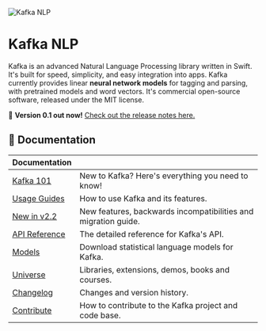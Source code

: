 ![Kafka NLP](https://github.com/questo-ai/blob/docs/header.jpeg)
# Kafka NLP

Kafka is an advanced Natural Language Processing library written in Swift. It's built for speed, simplicity, and easy integration into apps. Kafka currently provides linear **neural network models** for tagging and parsing, with pretrained models and word vectors. It's commercial open-source software, released under the MIT license.

💫 **Version 0.1 out now!**
[Check out the release notes here.](https://github.com/questo-ai/spaCy-ios/releases)

## 📖 Documentation

| Documentation   |                                                                |
| --------------- | -------------------------------------------------------------- |
| [Kafka 101]     | New to Kafka? Here's everything you need to know!              |
| [Usage Guides]  | How to use Kafka and its features.                             |
| [New in v2.2]   | New features, backwards incompatibilities and migration guide. |
| [API Reference] | The detailed reference for Kafka's API.                        |
| [Models]        | Download statistical language models for Kafka.                |
| [Universe]      | Libraries, extensions, demos, books and courses.               |
| [Changelog]     | Changes and version history.                                   |
| [Contribute]    | How to contribute to the Kafka project and code base.          |

[Kafka 101]: https://spacy.io/usage/spacy-101
[new in v2.2]: https://spacy.io/usage/v2-2
[usage guides]: https://spacy.io/usage/
[api reference]: https://spacy.io/api/
[models]: https://spacy.io/models
[universe]: https://spacy.io/universe
[changelog]: https://spacy.io/usage#changelog
[contribute]: https://github.com/explosion/spaCy/blob/master/CONTRIBUTING.md
